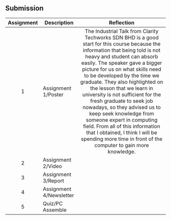 ## Submission
| Assignment | Description  | Reflection |
| :-----: |  ------ | :-----: | 
| 1 | Assignment 1/Poster | The Industrial Talk from Clarity Techworks SDN BHD is a good start for this course because the information that being told is not heavy and student can absorb easily. The speaker gave a bigger picture for us on what skills need to be developed by the time we graduate. They also highlighted on the lesson that we learn in university is not sufficient for the fresh graduate to seek job nowadays, so they advised us to keep seek knowledge from someone expert in computing field. From all of this information that I obtained, I think I will be spending more time in front of the computer to gain more knowledge.   | 
| 2 | Assignment 2/Video |  | 
| 3 | Assignment 3/Report |   | 
| 4 | Assignment 4/Newsletter |  |
| 5 | Quiz/PC Assemble |  |


